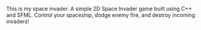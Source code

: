 This is my space invader. A simple 2D Space Invader game built using C++ and SFML.
Control your spaceship, dodge enemy fire, and destroy incoming invaders!
